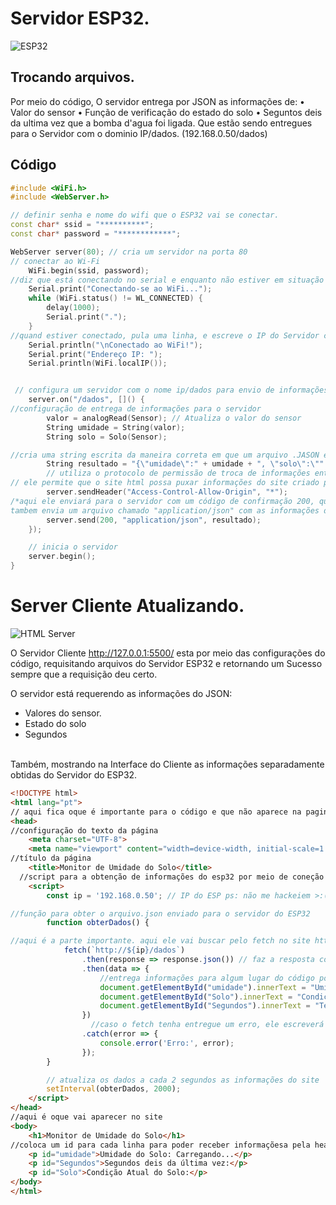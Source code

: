 # Servidor ESP32.

![ESP32](https://github.com/user-attachments/assets/1bd1d923-cc3a-49d5-869f-6020a2fab011)

## Trocando arquivos.

Por meio do código, O servidor entrega por JSON as informações de:
•	Valor do sensor
•	Função de verificação do estado do solo
•	Seguntos deis da ultima vez que a bomba d'agua foi ligada.
Que estão sendo entregues para o Servidor com o dominio IP/dados. (192.168.0.50/dados)

## Código

```cpp
#include <WiFi.h>
#include <WebServer.h>

// definir senha e nome do wifi que o ESP32 vai se conectar.
const char* ssid = "**********"; 
const char* password = "************";

WebServer server(80); // cria um servidor na porta 80
// conectar ao Wi-Fi
    WiFi.begin(ssid, password);
//diz que está conectando no serial e enquanto não estiver em situação de conectado, ele escreverá pontos até conectar.
    Serial.print("Conectando-se ao WiFi...");
    while (WiFi.status() != WL_CONNECTED) {
        delay(1000);
        Serial.print(".");
    }
//quand estiver conectado, pula uma linha, e escreve o IP do Servidor criado pelo ESP32 que será usado depois
    Serial.println("\nConectado ao WiFi!");
    Serial.print("Endereço IP: ");
    Serial.println(WiFi.localIP());


 // configura um servidor com o nome ip/dados para envio de informações.
    server.on("/dados", []() {
//configuração de entrega de informações para o servidor
        valor = analogRead(Sensor); // Atualiza o valor do sensor
        String umidade = String(valor);
        String solo = Solo(Sensor);

//cria uma string escrita da maneira correta em que um arquivo .JASON é escrito.
        String resultado = "{\"umidade\":" + umidade + ", \"solo\":\"" + solo + "\", \"segundos\":" + String(segundos) + "}";
        // utiliza o protocolo de permissão de troca de informações entre site chamado  Cross-Origin Resource Sharing (CORS)
// ele permite que o site html possa puxar informações do site criado pelo esp, Como foi colocado um "*" no parametro, ele permitira que qualquer um possa puxar as informações do ESP32.
        server.sendHeader("Access-Control-Allow-Origin", "*");
/*aqui ele enviará para o servidor com um código de confirmação 200, que para o HTML significa OK. Caso de erro de retorno do sinal ele retornara um 404, oque não é um ok.
tambem envia um arquivo chamado "application/json" com as informações de resultado para o servidor, tal arquivo será no futuro puxado pelo HTML.    */
        server.send(200, "application/json", resultado);
    });

    // inicia o servidor
    server.begin();
}
```


# Server Cliente Atualizando.
 
![HTML Server](https://github.com/user-attachments/assets/013383a3-9099-4e5f-8f96-f1735d7e27be)

O Servidor Cliente http://127.0.0.1:5500/ esta por meio das configurações do código, requisitando arquivos do Servidor ESP32 e retornando um Sucesso sempre que a requisição deu certo.
 
O servidor está requerendo as informações do JSON:
- Valores do sensor.
- Estado do solo
- Segundos


<br> Também, mostrando na Interface do Cliente as informações separadamente obtidas do Servidor do ESP32.<br>


```HTML
<!DOCTYPE html>
<html lang="pt">
// aqui fica oque é importante para o código e que não aparece na pagina para o cliente.
<head>
//configuração do texto da página
    <meta charset="UTF-8">
    <meta name="viewport" content="width=device-width, initial-scale=1.0">
//título da página
    <title>Monitor de Umidade do Solo</title>
  //script para a obtenção de informações do esp32 por meio de coneção peer-to-peer
    <script>
        const ip = '192.168.0.50'; // IP do ESP ps: não me hackeiem >:(

//função para obter o arquivo.json enviado para o servidor do ESP32
        function obterDados() {

//aqui é a parte importante. aqui ele vai buscar pelo fetch no site http:// o IP do esp/dados. Site este que está sendo criado pelo ESP32.
            fetch(`http://${ip}/dados`)
                .then(response => response.json()) // faz a resposta como JSON
                .then(data => {
                    //entrega informações para algum lugar do código por Id.
                    document.getElementById("umidade").innerText = "Umidade do Solo: " + data.umidade;
                    document.getElementById("Solo").innerText = "Condição atual do Solo: " + data.solo;
                    document.getElementById("Segundos").innerText = "Tempo desde a última vez ligada a bomba: " + data.segundos + " Segundos.";
                })
                  //caso o fetch tenha entregue um erro, ele escreverá no Console do site um erro.
                .catch(error => {
                    console.error('Erro:', error);
                });
        }

        // atualiza os dados a cada 2 segundos as informações do site
        setInterval(obterDados, 2000);
    </script>
</head>
//aqui é oque vai aparecer no site
<body>
    <h1>Monitor de Umidade do Solo</h1>
//coloca um id para cada linha para poder receber informaçõesa pela head
    <p id="umidade">Umidade do Solo: Carregando...</p>
    <p id="Segundos">Segundos deis da última vez:</p>
    <p id="Solo">Condição Atual do Solo:</p>
</body>
</html>

```
